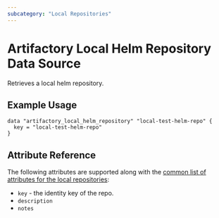 ```yaml
---
subcategory: "Local Repositories"
---
```


# Artifactory Local Helm Repository Data Source

Retrieves a local helm repository.

## Example Usage

```hcl
data "artifactory_local_helm_repository" "local-test-helm-repo" {
  key = "local-test-helm-repo"
}
```

## Attribute Reference

The following attributes are supported along with the [common list of attributes for the local repositories](local.md):

* `key` - the identity key of the repo.
* `description`
* `notes`
